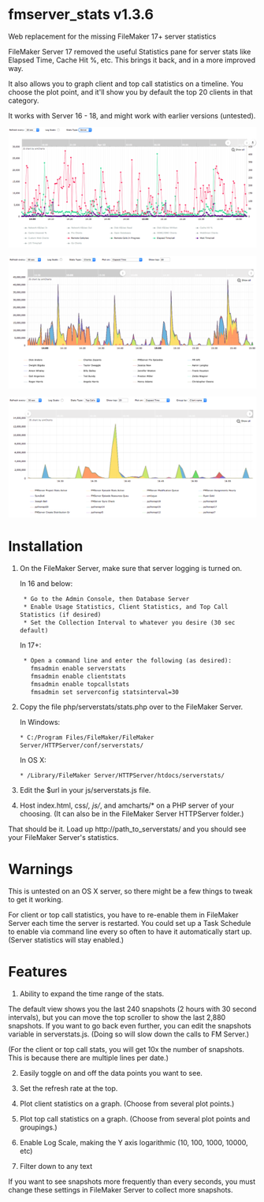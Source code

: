 # fmserver_stats v1.3.6
Web replacement for the missing FileMaker 17+ server statistics

FileMaker Server 17 removed the useful Statistics pane for server stats like Elapsed Time, Cache Hit %, etc.  This brings it back, and in a more improved way.

It also allows you to graph client and top call statistics on a timeline.  You choose the plot point, and it'll show you by default the top 20 clients in that category.

It works with Server 16 - 18, and might work with earlier versions (untested).


![FileMaker Server Stats Image](/css/screenshot_server_2.png?raw=true "")

![FileMaker Client Stats Image](/css/screenshot_client_2.png?raw=true "")

![FileMaker Top Call Stats Image](/css/screenshot_topcalls_2.png?raw=true "")


# Installation
1. On the FileMaker Server, make sure that server logging is turned on.

      In 16 and below:
      
        * Go to the Admin Console, then Database Server      
        * Enable Usage Statistics, Client Statistics, and Top Call Statistics (if desired)
        * Set the Collection Interval to whatever you desire (30 sec default)
        
      In 17+:
      
        * Open a command line and enter the following (as desired):
          fmsadmin enable serverstats
          fmsadmin enable clientstats
          fmsadmin enable topcallstats
          fmsadmin set serverconfig statsinterval=30
          
2.  Copy the file php/serverstats/stats.php over to the FileMaker Server.

      In Windows:
      
        * C:/Program Files/FileMaker/FileMaker Server/HTTPServer/conf/serverstats/
        
      In OS X:
      
        * /Library/FileMaker Server/HTTPServer/htdocs/serverstats/
        
3.  Edit the $url in your js/serverstats.js file.
        
4.  Host index.html, css/*, js/*, and amcharts/* on a PHP server of your choosing.
    (It can also be in the FileMaker Server HTTPServer folder.)
    
    
That should be it.  Load up http://path_to_serverstats/ and you should see your FileMaker Server's statistics.



# Warnings
This is untested on an OS X server, so there might be a few things to tweak to get it working.

For client or top call statistics, you have to re-enable them in FileMaker Server each time the server is restarted.  You could set up a Task Schedule to enable via command line every so often to have it automatically start up.  (Server statistics will stay enabled.)



# Features
1.  Ability to expand the time range of the stats.

The default view shows you the last 240 snapshots (2 hours with 30 second intervals), but you can move the top scroller to show the last 2,880 snapshots.  If you want to go back even further, you can edit the snapshots variable in serverstats.js.  (Doing so will slow down the calls to FM Server.)

(For the client or top call stats, you will get 10x the number of snapshots.  This is because there are multiple lines per date.)

2.  Easily toggle on and off the data points you want to see.

3.  Set the refresh rate at the top.

4.  Plot client statistics on a graph.  (Choose from several plot points.)

5.  Plot top call statistics on a graph.  (Choose from several plot points and groupings.)

6.  Enable Log Scale, making the Y axis logarithmic (10, 100, 1000, 10000, etc)

7.  Filter down to any text

If you want to see snapshots more frequently than every seconds, you must change these settings in FileMaker Server to collect more snapshots.


